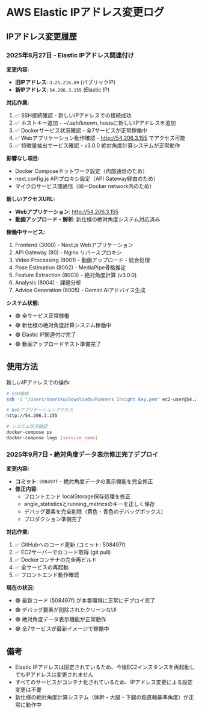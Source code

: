 # AWS Elastic IPアドレス変更ログ

## IPアドレス変更履歴

### 2025年8月27日 - Elastic IPアドレス関連付け

**変更内容:**
- **旧IPアドレス**: `3.25.216.89` (パブリックIP)
- **新IPアドレス**: `54.206.3.155` (Elastic IP)

**対応作業:**
1. ✅ SSH接続確認 - 新しいIPアドレスでの接続成功
2. ✅ ホストキー追加 - ~/.ssh/known_hostsに新しいIPアドレスを追加
3. ✅ Dockerサービス状況確認 - 全7サービスが正常稼働中
4. ✅ Webアプリケーション動作確認 - http://54.206.3.155 でアクセス可能
5. ✅ 特徴量抽出サービス確認 - v3.0.0 絶対角度計算システムが正常動作

**影響なし項目:**
- Docker Composeネットワーク設定（内部通信のため）
- next.config.js APIプロキシ設定（API Gateway経由のため）
- マイクロサービス間通信（同一Docker network内のため）

**新しいアクセスURL:**
- **Webアプリケーション**: http://54.206.3.155
- **動画アップロード・解析**: 新仕様の絶対角度システム対応済み

**稼働中サービス:**
1. Frontend (3000) - Next.js Webアプリケーション
2. API Gateway (80) - Nginx リバースプロキシ
3. Video Processing (8001) - 動画アップロード・統合処理
4. Pose Estimation (8002) - MediaPipe骨格推定
5. Feature Extraction (8003) - 絶対角度計算 (v3.0.0)
6. Analysis (8004) - 課題分析
7. Advice Generation (8005) - Gemini AIアドバイス生成

**システム状態:**
- 🟢 全サービス正常稼働
- 🟢 新仕様の絶対角度計算システム稼働中
- 🟢 Elastic IP関連付け完了
- 🟢 動画アップロードテスト準備完了

## 使用方法

新しいIPアドレスでの操作:

```bash
# SSH接続
ssh -i "/Users/onoriku/Downloads/Runners Insight Key.pem" ec2-user@54.206.3.155

# Webアプリケーションアクセス
http://54.206.3.155

# システム状況確認
docker-compose ps
docker-compose logs [service_name]
```

### 2025年9月7日 - 絶対角度データ表示修正完了デプロイ

**変更内容:**
- **コミット**: `508497f` - 絶対角度データの表示機能を完全修正
- **修正内容**: 
  - フロントエンド localStorage保存処理を修正
  - angle_statisticsとrunning_metricsのキーを正しく保存
  - デバッグ要素を完全削除（黄色・青色のデバッグボックス）
  - プロダクション準備完了

**対応作業:**
1. ✅ GitHubへのコード更新 (コミット: 508497f)
2. ✅ EC2サーバーでのコード取得 (git pull)
3. ✅ Dockerコンテナの完全再ビルド
4. ✅ 全サービスの再起動
5. ✅ フロントエンド動作確認

**現在の状況:**
- 🟢 最新コード (508497f) が本番環境に正常にデプロイ完了
- 🟢 デバッグ要素が削除されたクリーンなUI
- 🟢 絶対角度データ表示機能が正常動作
- 🟢 全7サービスが最新イメージで稼働中

## 備考

- Elastic IPアドレスは固定されているため、今後EC2インスタンスを再起動してもIPアドレスは変更されません
- すべてのサービスがコンテナ化されているため、IPアドレス変更による設定変更は不要
- 新仕様の絶対角度計算システム（体幹・大腿・下腿の鉛直軸基準角度）が正常に動作中 